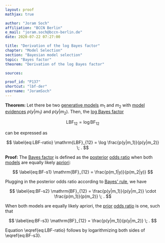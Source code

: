 ```yaml
---
layout: proof
mathjax: true

author: "Joram Soch"
affiliation: "BCCN Berlin"
e_mail: "joram.soch@bccn-berlin.de"
date: 2020-07-22 07:27:00

title: "Derivation of the log Bayes factor"
chapter: "Model Selection"
section: "Bayesian model selection"
topic: "Bayes factor"
theorem: "Derivation of the log Bayes factor"

sources:

proof_id: "P137"
shortcut: "lbf-der"
username: "JoramSoch"
---
```



**Theorem:** Let there be two [generative models](/D/gm) $m_1$ and $m_2$ with [model evidences](/D/ml) $p(y \vert m_1)$ and $p(y \vert m_2)$. Then, the [log Bayes factor](/D/lbf)

$$ \label{eq:LBF-term}
\mathrm{LBF}_{12} = \log \mathrm{BF}_{12}
$$

can be expressed as

$$ \label{eq:LBF-ratio}
\mathrm{LBF}_{12} = \log \frac{p(y|m_1)}{p(y|m_2)} \; .
$$


**Proof:** The [Bayes factor](/D/bf) is defined as the [posterior](/D/post) [odds ratio](/D/odds) when both [models](/D/gm) are equally likely [apriori](/D/prior):

$$ \label{eq:BF-s1}
\mathrm{BF}_{12} = \frac{p(m_1|y)}{p(m_2|y)}
$$

Plugging in the posterior odds ratio according to [Bayes' rule](/P/bayes-rule), we have

$$ \label{eq:BF-s2}
\mathrm{BF}_{12} = \frac{p(y|m_1)}{p(y|m_2)} \cdot \frac{p(m_1)}{p(m_2)} \; .
$$

When both models are equally likely apriori, the [prior](/D/prior) [odds ratio](/D/odds) is one, such that

$$ \label{eq:BF-s3}
\mathrm{BF}_{12} = \frac{p(y|m_1)}{p(y|m_2)} \; .
$$

Equation \eqref{eq:LBF-ratio} follows by logarithmizing both sides of \eqref{eq:BF-s3}.